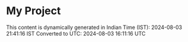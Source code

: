 # My Project

This content is dynamically generated in Indian Time (IST): 2024-08-03 21:41:16 IST
Converted to UTC: 2024-08-03 16:11:16 UTC
